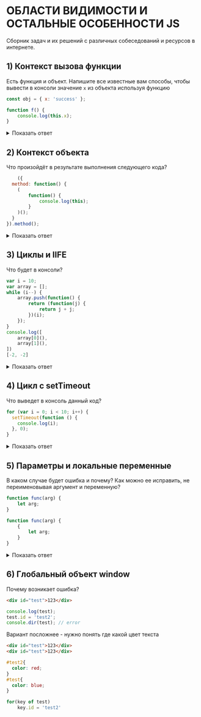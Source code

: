 # ОБЛАСТИ ВИДИМОСТИ И ОСТАЛЬНЫЕ ОСОБЕННОСТИ JS

Сборник задач и их решений с различных собеседований и ресурсов в интернете.

## 1) Контекст вызова функции
Есть функция и объект. Напишите все известные вам способы, чтобы вывести в консоли значение `x` из объекта используя функцию

```javascript
const obj = { x: 'success' };

function f() { 
	console.log(this.x); 
}
```

<details>
  <summary>Показать ответ</summary>
  
```javascript
f.call(obj);
f.apply(obj);
f.apply.call(f, obj, obj);

//https://developer.mozilla.org/ru/docs/Web/JavaScript/Reference/Global_Objects/Reflect/apply
Reflect.apply(f, obj, obj);

const f2 = f.bind(obj);
f2();
```
  
</details>


## 2) Контекст объекта
Что произойдёт в результате выполнения следующего кода?
```javascript
	({
  method: function() {
    (
		function() {
			console.log(this);
		}
    )();
  }
}).method();
```

<details>
  <summary>Показать ответ</summary>
  
`this` будет равен `window`

</details>

## 3) Циклы и IIFE
Что будет в консоли?
```javascript
var i = 10;
var array = [];
while (i--) {
    array.push(function() {
        return (function(j) {
            return j + j;
        })(i);
    });
}
console.log([
    array[0](),
    array[1](),
])
[-2, -2]
```

<details>
  <summary>Показать ответ</summary>
  
```javascript
//Мне нравится данное решение.

var i = 10;
var array = [];

while (i--) {
    array.push((function() {
        return (function(j) {
            return j + j;
        })(i);
    })());
}

console.log([
    array[0],
    array[1],
])
```
  
</details>

## 4) Цикл с setTimeout
Что выведет в консоль данный код?
```javascript
for (var i = 0; i < 10; i++) { 
  setTimeout(function () { 
    console.log(i); 
  }, 0); 
}
```

<details>
  <br>
    <summary>Показать ответ</summary>
  
Десять десяток, остальные решения не буду приводить

```javascript
for (let i = 0; i < 10; i++) { 
  setTimeout(function () { 
    console.log(i); 
  }, 0); 
}
```

</details>

## 5) Параметры и локальные переменные
В каком случае будет ошибка и почему? Как можно ее исправить, не переименовывая аргумент и переменную?
```javascript
function func(arg) {
    let arg;
}

function func(arg) {
    {
        let arg;
    }
}
```
<details>
  <br>
    <summary>Показать ответ</summary>
  
В первом, можно исправить(ухудшить) так:

```javascript
function func(arg) {
  var arg;
}
```

</details>

## 6) Глобальный объект window
Почему возникает ошибка?
```html
<div id="test">123</div>
```

```javascript
console.log(test);
test.id = 'test2';
console.dir(test); // error
```

Вариант посложнее - нужно понять где какой цвет текста
```html
<div id="test">123</div>
<div id="test">123</div>
```

```css
#test2{
  color: red;
}
#test{
  color: blue;
}
```

```javascript
for(key of test)
	key.id = 'test2'
```
